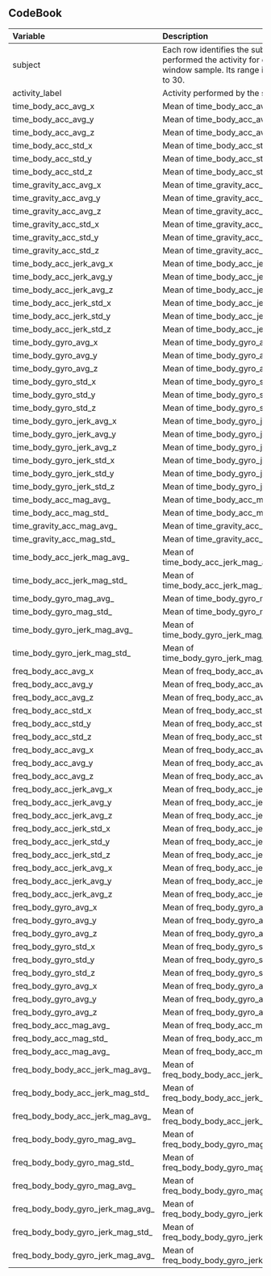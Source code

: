 ## CodeBook


|Variable                          |Description                                                                                                   |
|:---------------------------------|:-------------------------------------------------------------------------------------------------------------|
|subject                           |Each row identifies the subject who performed the activity for each window sample. Its range is from 1 to 30. |
|activity_label                    |Activity performed by the subject.                                                                            |
|time_body_acc_avg_x               |Mean of time_body_acc_avg_x                                                                                   |
|time_body_acc_avg_y               |Mean of time_body_acc_avg_y                                                                                   |
|time_body_acc_avg_z               |Mean of time_body_acc_avg_z                                                                                   |
|time_body_acc_std_x               |Mean of time_body_acc_std_x                                                                                   |
|time_body_acc_std_y               |Mean of time_body_acc_std_y                                                                                   |
|time_body_acc_std_z               |Mean of time_body_acc_std_z                                                                                   |
|time_gravity_acc_avg_x            |Mean of time_gravity_acc_avg_x                                                                                |
|time_gravity_acc_avg_y            |Mean of time_gravity_acc_avg_y                                                                                |
|time_gravity_acc_avg_z            |Mean of time_gravity_acc_avg_z                                                                                |
|time_gravity_acc_std_x            |Mean of time_gravity_acc_std_x                                                                                |
|time_gravity_acc_std_y            |Mean of time_gravity_acc_std_y                                                                                |
|time_gravity_acc_std_z            |Mean of time_gravity_acc_std_z                                                                                |
|time_body_acc_jerk_avg_x          |Mean of time_body_acc_jerk_avg_x                                                                              |
|time_body_acc_jerk_avg_y          |Mean of time_body_acc_jerk_avg_y                                                                              |
|time_body_acc_jerk_avg_z          |Mean of time_body_acc_jerk_avg_z                                                                              |
|time_body_acc_jerk_std_x          |Mean of time_body_acc_jerk_std_x                                                                              |
|time_body_acc_jerk_std_y          |Mean of time_body_acc_jerk_std_y                                                                              |
|time_body_acc_jerk_std_z          |Mean of time_body_acc_jerk_std_z                                                                              |
|time_body_gyro_avg_x              |Mean of time_body_gyro_avg_x                                                                                  |
|time_body_gyro_avg_y              |Mean of time_body_gyro_avg_y                                                                                  |
|time_body_gyro_avg_z              |Mean of time_body_gyro_avg_z                                                                                  |
|time_body_gyro_std_x              |Mean of time_body_gyro_std_x                                                                                  |
|time_body_gyro_std_y              |Mean of time_body_gyro_std_y                                                                                  |
|time_body_gyro_std_z              |Mean of time_body_gyro_std_z                                                                                  |
|time_body_gyro_jerk_avg_x         |Mean of time_body_gyro_jerk_avg_x                                                                             |
|time_body_gyro_jerk_avg_y         |Mean of time_body_gyro_jerk_avg_y                                                                             |
|time_body_gyro_jerk_avg_z         |Mean of time_body_gyro_jerk_avg_z                                                                             |
|time_body_gyro_jerk_std_x         |Mean of time_body_gyro_jerk_std_x                                                                             |
|time_body_gyro_jerk_std_y         |Mean of time_body_gyro_jerk_std_y                                                                             |
|time_body_gyro_jerk_std_z         |Mean of time_body_gyro_jerk_std_z                                                                             |
|time_body_acc_mag_avg_            |Mean of time_body_acc_mag_avg_                                                                                |
|time_body_acc_mag_std_            |Mean of time_body_acc_mag_std_                                                                                |
|time_gravity_acc_mag_avg_         |Mean of time_gravity_acc_mag_avg_                                                                             |
|time_gravity_acc_mag_std_         |Mean of time_gravity_acc_mag_std_                                                                             |
|time_body_acc_jerk_mag_avg_       |Mean of time_body_acc_jerk_mag_avg_                                                                           |
|time_body_acc_jerk_mag_std_       |Mean of time_body_acc_jerk_mag_std_                                                                           |
|time_body_gyro_mag_avg_           |Mean of time_body_gyro_mag_avg_                                                                               |
|time_body_gyro_mag_std_           |Mean of time_body_gyro_mag_std_                                                                               |
|time_body_gyro_jerk_mag_avg_      |Mean of time_body_gyro_jerk_mag_avg_                                                                          |
|time_body_gyro_jerk_mag_std_      |Mean of time_body_gyro_jerk_mag_std_                                                                          |
|freq_body_acc_avg_x               |Mean of freq_body_acc_avg_x                                                                                   |
|freq_body_acc_avg_y               |Mean of freq_body_acc_avg_y                                                                                   |
|freq_body_acc_avg_z               |Mean of freq_body_acc_avg_z                                                                                   |
|freq_body_acc_std_x               |Mean of freq_body_acc_std_x                                                                                   |
|freq_body_acc_std_y               |Mean of freq_body_acc_std_y                                                                                   |
|freq_body_acc_std_z               |Mean of freq_body_acc_std_z                                                                                   |
|freq_body_acc_avg_x               |Mean of freq_body_acc_avg_x                                                                                   |
|freq_body_acc_avg_y               |Mean of freq_body_acc_avg_y                                                                                   |
|freq_body_acc_avg_z               |Mean of freq_body_acc_avg_z                                                                                   |
|freq_body_acc_jerk_avg_x          |Mean of freq_body_acc_jerk_avg_x                                                                              |
|freq_body_acc_jerk_avg_y          |Mean of freq_body_acc_jerk_avg_y                                                                              |
|freq_body_acc_jerk_avg_z          |Mean of freq_body_acc_jerk_avg_z                                                                              |
|freq_body_acc_jerk_std_x          |Mean of freq_body_acc_jerk_std_x                                                                              |
|freq_body_acc_jerk_std_y          |Mean of freq_body_acc_jerk_std_y                                                                              |
|freq_body_acc_jerk_std_z          |Mean of freq_body_acc_jerk_std_z                                                                              |
|freq_body_acc_jerk_avg_x          |Mean of freq_body_acc_jerk_avg_x                                                                              |
|freq_body_acc_jerk_avg_y          |Mean of freq_body_acc_jerk_avg_y                                                                              |
|freq_body_acc_jerk_avg_z          |Mean of freq_body_acc_jerk_avg_z                                                                              |
|freq_body_gyro_avg_x              |Mean of freq_body_gyro_avg_x                                                                                  |
|freq_body_gyro_avg_y              |Mean of freq_body_gyro_avg_y                                                                                  |
|freq_body_gyro_avg_z              |Mean of freq_body_gyro_avg_z                                                                                  |
|freq_body_gyro_std_x              |Mean of freq_body_gyro_std_x                                                                                  |
|freq_body_gyro_std_y              |Mean of freq_body_gyro_std_y                                                                                  |
|freq_body_gyro_std_z              |Mean of freq_body_gyro_std_z                                                                                  |
|freq_body_gyro_avg_x              |Mean of freq_body_gyro_avg_x                                                                                  |
|freq_body_gyro_avg_y              |Mean of freq_body_gyro_avg_y                                                                                  |
|freq_body_gyro_avg_z              |Mean of freq_body_gyro_avg_z                                                                                  |
|freq_body_acc_mag_avg_            |Mean of freq_body_acc_mag_avg_                                                                                |
|freq_body_acc_mag_std_            |Mean of freq_body_acc_mag_std_                                                                                |
|freq_body_acc_mag_avg_            |Mean of freq_body_acc_mag_avg_                                                                                |
|freq_body_body_acc_jerk_mag_avg_  |Mean of freq_body_body_acc_jerk_mag_avg_                                                                      |
|freq_body_body_acc_jerk_mag_std_  |Mean of freq_body_body_acc_jerk_mag_std_                                                                      |
|freq_body_body_acc_jerk_mag_avg_  |Mean of freq_body_body_acc_jerk_mag_avg_                                                                      |
|freq_body_body_gyro_mag_avg_      |Mean of freq_body_body_gyro_mag_avg_                                                                          |
|freq_body_body_gyro_mag_std_      |Mean of freq_body_body_gyro_mag_std_                                                                          |
|freq_body_body_gyro_mag_avg_      |Mean of freq_body_body_gyro_mag_avg_                                                                          |
|freq_body_body_gyro_jerk_mag_avg_ |Mean of freq_body_body_gyro_jerk_mag_avg_                                                                     |
|freq_body_body_gyro_jerk_mag_std_ |Mean of freq_body_body_gyro_jerk_mag_std_                                                                     |
|freq_body_body_gyro_jerk_mag_avg_ |Mean of freq_body_body_gyro_jerk_mag_avg_                                                                     |

  